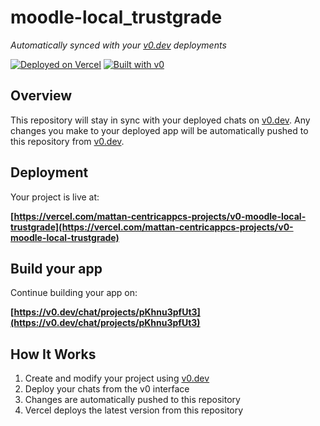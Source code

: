 # moodle-local_trustgrade

*Automatically synced with your [v0.dev](https://v0.dev) deployments*

[![Deployed on Vercel](https://img.shields.io/badge/Deployed%20on-Vercel-black?style=for-the-badge&logo=vercel)](https://vercel.com/mattan-centricappcs-projects/v0-moodle-local-trustgrade)
[![Built with v0](https://img.shields.io/badge/Built%20with-v0.dev-black?style=for-the-badge)](https://v0.dev/chat/projects/pKhnu3pfUt3)

## Overview

This repository will stay in sync with your deployed chats on [v0.dev](https://v0.dev).
Any changes you make to your deployed app will be automatically pushed to this repository from [v0.dev](https://v0.dev).

## Deployment

Your project is live at:

**[https://vercel.com/mattan-centricappcs-projects/v0-moodle-local-trustgrade](https://vercel.com/mattan-centricappcs-projects/v0-moodle-local-trustgrade)**

## Build your app

Continue building your app on:

**[https://v0.dev/chat/projects/pKhnu3pfUt3](https://v0.dev/chat/projects/pKhnu3pfUt3)**

## How It Works

1. Create and modify your project using [v0.dev](https://v0.dev)
2. Deploy your chats from the v0 interface
3. Changes are automatically pushed to this repository
4. Vercel deploys the latest version from this repository
